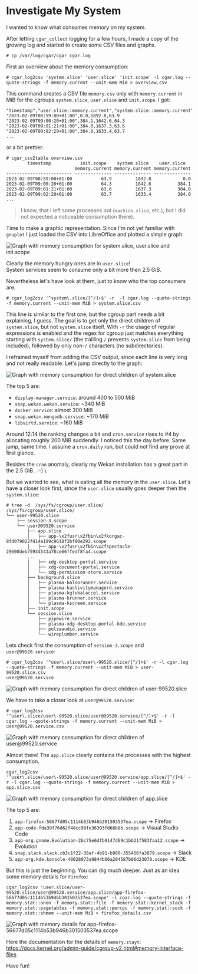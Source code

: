 # Investigate My System

I wanted to know what consumes memory on my system.

After letting `cgar_collect` logging for a few hours, I made a copy of the growing log and started to create some CSV files and graphs.

```
# cp /var/log/cgar/cgar cgar.log
```

First an overview about the memory consumption:

```
# cgar_log2csv 'system.slice' 'user.slice' 'init.scope' -l cgar.log --quote-strings -f memory.current --unit-mem MiB > overview.csv
```

This command creates a CSV file `memory.csv` only with `memory.current` in MiB for the cgroups `system.slice`, `user.slice` and `init.scope`.
I got:

```
"timestamp","user.slice::memory.current","system.slice::memory.current","init.scope::memory.current"
"2023-02-09T08:59:00+01:00",0.0,1892.8,63.9
"2023-02-09T09:00:20+01:00",384.1,1642.6,64.3
"2023-02-09T09:01:21+01:00",384.0,1637.3,63.6
"2023-02-09T09:02:29+01:00",384.0,1633.4,63.7
...
```
 or a bit prettier:

```
# cgar_csv2table overview.csv
        timestamp           init.scope    system.slice    user.slice   
                          memory.current memory.current memory.current 
------------------------- -------------- -------------- --------------
2023-02-09T08:59:00+01:00           63.9         1892.8            0.0 
2023-02-09T09:00:20+01:00           64.3         1642.6          384.1 
2023-02-09T09:01:21+01:00           63.6         1637.3          384.0 
2023-02-09T09:02:29+01:00           63.7         1633.4          384.0 
...
```

> I know, that I left some processes out (`machine.slice`, etc.), but I did not expected a noticeable consumption there).

Time to make a graphic representation. Since I'm not yet familiar with `gnuplot` I just loaded the CSV into LibreOffice and plotted a simple graph:

![Graph with memory consumption for `system.slice`, `user.slice` and `init.scope`](overview.png "Overview Memory Consumption")

Clearly the memory hungry ones are in `user.slice`! \
System services seem to consume only a bit more then 2.5 GiB.

Nevertheless let's have look at them, just to know who the top consumers are.

```
# cgar_log2csv '^system\.slice/[^/]+$' -r  -l cgar.log --quote-strings -f memory.current --unit-mem MiB > system.slice.csv
```

This line is similar to the first one, but the cgroup part needs a bit explaining, I guess. The goal is to get only the direct children of `system.slice`, but not `system.slice` itself. With `-r` the usage of regular expressions is enabled and the regex for cgroup just matches everything starting with `system.slice/` (the trailling `/` prevents `system.slice` from being included), followed by only non-`/` characters (no subdirectories). 
 
I refrained myself from adding the CSV output, since each line is very long and not really readable. Let's jump directly to the graph:

![Graph with memory consumption for direct children of `system.slice`](system.slice.png "Memory Consumption: `system.slice`")

The top 5 are:

- `display-manager.service`: around 400 to 500 MiB
- `snap.wekan.wekan.service`: ~340 MiB
- `docker.service`: almost 300 MiB
- `snap.wekan.mongodb.service`: ~170 MiB
- `libvirtd.service`: ~160 MiB

Around 12:14 the ranking changes a bit and `cron.service` rises to #4 by allocating roughly 200 MiB suddendly.
I noticed this the day before. Same jump, same time. I assume a `cron.daily` run, but could not find any prove at first glance.

Besides the `cron` anomaly, clearly my Wekan installation has a great part in the 2.5 GiB.. :-) \

But we wanted to see, what is eating all the memory in the `user.slice`.
Let's have a closer look first, since the `user.slice` usually goes deeper then the `system.slice`:

```
# tree -d  /sys/fs/cgroup/user.slice/
/sys/fs/cgroup/user.slice/
└── user-99520.slice
    ├── session-3.scope
    └── user@99520.service
        ├── app.slice
        │   ├── app-\x2fusr\x2fbin\x2fkorgac-8fd079022f414a189c9618f2bf90e292.scope
        │   ├── app-\x2fusr\x2fbin\x2fspectacle-29600deb75934543a78ce66ffedf8fa4.scope
        ...
        │   ├── xdg-desktop-portal.service
        │   ├── xdg-document-portal.service
        │   └── xdg-permission-store.service
        ├── background.slice
        │   ├── plasma-baloorunner.service
        │   ├── plasma-kactivitymanagerd.service
        │   ├── plasma-kglobalaccel.service
        │   ├── plasma-krunner.service
        │   └── plasma-kscreen.service
        ├── init.scope
        └── session.slice
            ├── pipewire.service
            ├── plasma-xdg-desktop-portal-kde.service
            ├── pulseaudio.service
            └── wireplumber.service
```

Lets check first the consumption of `session-3.scope` and `user@99520.service`:

```
# cgar_log2csv '^user\.slice/user\-99520.slice/[^/]+$' -r -l cgar.log --quote-strings -f memory.current --unit-mem MiB > user-99520.slice.csv
user@99520.service
```

![Graph with memory consumption for direct children of `user-99520.slice`](user-99520.slice.png "Memory Consumption: `user-99520.slice`")

We have to take a closer look at `user@99520.service`:

```
# cgar_log2csv '^user\.slice/user\-99520.slice/user@99520.service/[^/]+$' -r -l cgar.log --quote-strings -f memory.current --unit-mem MiB > user@99520.service.csv
```

![Graph with memory consumption for direct children of `user@99520.service`](user@99520.service.png "Memory Consumption: `user@99520.service`")

Almost there! The `app.slice` clearly contains the processes with the highest consumption.

```
cgar_log2csv '^user\.slice/user\-99520.slice/user@99520.service/app.slice/[^/]+$' -r -l cgar.log --quote-strings -f memory.current --unit-mem MiB > app.slice.csv
```

![Graph with memory consumption for direct children of `app.slice`](app.slice.png "Memory Consumption: `app.slice`")

The top 5 are:

1. `app-firefox-56677d05c1114b53b946b301503537ea.scope` -> Firefox
2. `app-code-fda39f76d62f48cc98fe36303fd66b8b.scope` -> Visual Studio Code
3. `app-org.gnome.Evolution-2bc75e6dfb9147d69c1bb21f583faa12.scope` -> Evolution
4. `snap.slack.slack.cb3c1f22-38af-4b91-b980-355456fa3879.scope` -> Slack
5. `app-org.kde.konsole-40028973a9844b66a204587b06d23070.scope` -> KDE


But this is just the beginning. You can dig much deeper. Just as an idea some memory details for `Firefox`:

```
cgar_log2csv 'user.slice/user-99520.slice/user@99520.service/app.slice/app-firefox-56677d05c1114b53b946b301503537ea.scope' -l cgar.log --quote-strings -f memory.stat::anon -f memory.stat::file -f memory.stat::kernel_stack -f memory.stat::pagetables -f memory.stat::percpu -f memory.stat::sock -f memory.stat::shmem --unit-mem MiB > firefox_details.csv
```

![Graph with memory details for `app-firefox-56677d05c1114b53b946b301503537ea.scope`](firefox_details.png "Memory Details: `app-firefox-56677d05c1114b53b946b301503537ea.scope`")

Here the documentation for the details of `memory.stayt`: https://docs.kernel.org/admin-guide/cgroup-v2.html#memory-interface-files

Have fun!